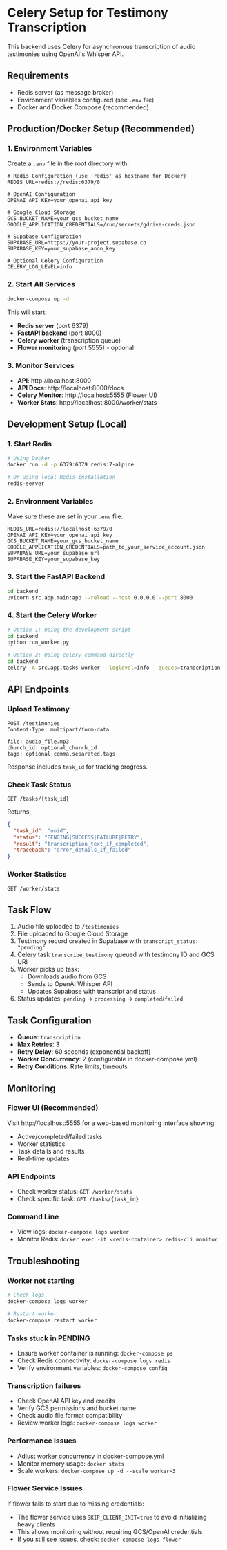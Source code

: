 # Celery Setup for Testimony Transcription

This backend uses Celery for asynchronous transcription of audio testimonies using OpenAI's Whisper API.

## Requirements

- Redis server (as message broker)
- Environment variables configured (see `.env` file)
- Docker and Docker Compose (recommended)

## Production/Docker Setup (Recommended)

### 1. Environment Variables
Create a `.env` file in the root directory with:
```env
# Redis Configuration (use 'redis' as hostname for Docker)
REDIS_URL=redis://redis:6379/0

# OpenAI Configuration
OPENAI_API_KEY=your_openai_api_key

# Google Cloud Storage
GCS_BUCKET_NAME=your_gcs_bucket_name
GOOGLE_APPLICATION_CREDENTIALS=/run/secrets/gdrive-creds.json

# Supabase Configuration
SUPABASE_URL=https://your-project.supabase.co
SUPABASE_KEY=your_supabase_anon_key

# Optional Celery Configuration
CELERY_LOG_LEVEL=info
```

### 2. Start All Services
```bash
docker-compose up -d
```

This will start:
- **Redis server** (port 6379)
- **FastAPI backend** (port 8000)
- **Celery worker** (transcription queue)
- **Flower monitoring** (port 5555) - optional

### 3. Monitor Services
- **API**: http://localhost:8000
- **API Docs**: http://localhost:8000/docs
- **Celery Monitor**: http://localhost:5555 (Flower UI)
- **Worker Stats**: http://localhost:8000/worker/stats

## Development Setup (Local)

### 1. Start Redis
```bash
# Using Docker
docker run -d -p 6379:6379 redis:7-alpine

# Or using local Redis installation
redis-server
```

### 2. Environment Variables
Make sure these are set in your `.env` file:
```env
REDIS_URL=redis://localhost:6379/0
OPENAI_API_KEY=your_openai_api_key
GCS_BUCKET_NAME=your_gcs_bucket_name
GOOGLE_APPLICATION_CREDENTIALS=path_to_your_service_account.json
SUPABASE_URL=your_supabase_url
SUPABASE_KEY=your_supabase_key
```

### 3. Start the FastAPI Backend
```bash
cd backend
uvicorn src.app.main:app --reload --host 0.0.0.0 --port 8000
```

### 4. Start the Celery Worker
```bash
# Option 1: Using the development script
cd backend
python run_worker.py

# Option 2: Using celery command directly
cd backend
celery -A src.app.tasks worker --loglevel=info --queues=transcription
```

## API Endpoints

### Upload Testimony
```http
POST /testimonies
Content-Type: multipart/form-data

file: audio_file.mp3
church_id: optional_church_id
tags: optional,comma,separated,tags
```

Response includes `task_id` for tracking progress.

### Check Task Status
```http
GET /tasks/{task_id}
```

Returns:
```json
{
  "task_id": "uuid",
  "status": "PENDING|SUCCESS|FAILURE|RETRY",
  "result": "transcription_text_if_completed",
  "traceback": "error_details_if_failed"
}
```

### Worker Statistics
```http
GET /worker/stats
```

## Task Flow

1. Audio file uploaded to `/testimonies`
2. File uploaded to Google Cloud Storage
3. Testimony record created in Supabase with `transcript_status: "pending"`
4. Celery task `transcribe_testimony` queued with testimony ID and GCS URI
5. Worker picks up task:
   - Downloads audio from GCS
   - Sends to OpenAI Whisper API
   - Updates Supabase with transcript and status
6. Status updates: `pending` → `processing` → `completed`/`failed`

## Task Configuration

- **Queue**: `transcription`
- **Max Retries**: 3
- **Retry Delay**: 60 seconds (exponential backoff)
- **Worker Concurrency**: 2 (configurable in docker-compose.yml)
- **Retry Conditions**: Rate limits, timeouts

## Monitoring

### Flower UI (Recommended)
Visit http://localhost:5555 for a web-based monitoring interface showing:
- Active/completed/failed tasks
- Worker statistics
- Task details and results
- Real-time updates

### API Endpoints
- Check worker status: `GET /worker/stats`
- Check specific task: `GET /tasks/{task_id}`

### Command Line
- View logs: `docker-compose logs worker`
- Monitor Redis: `docker exec -it <redis-container> redis-cli monitor`

## Troubleshooting

### Worker not starting
```bash
# Check logs
docker-compose logs worker

# Restart worker
docker-compose restart worker
```

### Tasks stuck in PENDING
- Ensure worker container is running: `docker-compose ps`
- Check Redis connectivity: `docker-compose logs redis`
- Verify environment variables: `docker-compose config`

### Transcription failures
- Check OpenAI API key and credits
- Verify GCS permissions and bucket name
- Check audio file format compatibility
- Review worker logs: `docker-compose logs worker`

### Performance Issues
- Adjust worker concurrency in docker-compose.yml
- Monitor memory usage: `docker stats`
- Scale workers: `docker-compose up -d --scale worker=3`

### Flower Service Issues
If flower fails to start due to missing credentials:
- The flower service uses `SKIP_CLIENT_INIT=true` to avoid initializing heavy clients
- This allows monitoring without requiring GCS/OpenAI credentials
- If you still see issues, check: `docker-compose logs flower`
